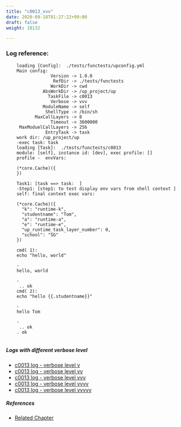```yaml
---
title: "c0013_vvv"
date: 2020-09-18T01:27:22+99:00
draft: false
weight: 10132

---
```


### Log reference: <no value>

```
    loading [Config]:  ./tests/functests/upconfig.yml
    Main config:
                 Version -> 1.0.0
                  RefDir -> ./tests/functests
                 WorkDir -> cwd
              AbsWorkDir -> /up_project/up
                TaskFile -> c0013
                 Verbose -> vvv
              ModuleName -> self
               ShellType -> /bin/sh
           MaxCallLayers -> 8
                 Timeout -> 3600000
     MaxModuelCallLayers -> 256
               EntryTask -> task
    work dir: /up_project/up
    -exec task: task
    loading [Task]:  ./tests/functests/c0013
    module: [self], instance id: [dev], exec profile: []
    profile -  envVars:
    
    (*core.Cache)({
    })
    
    Task1: [task ==> task:  ]
    -Step1: [step1: to test display env vars from shell context ]
    self: final context exec vars:
    
    (*core.Cache)({
      "k": "runtime-k",
      "studentname": "Tom",
      "a": "runtime-a",
      "e": "runtime-e",
      "up_runtime_task_layer_number": 0,
      "school": "SG"
    })
    
    cmd( 1):
    echo "hello, world"
    
    -
    hello, world
    
    -
     .. ok
    cmd( 2):
    echo "hello {{.studentname}}"
    
    -
    hello Tom
    
    -
     .. ok
    . ok
    
```

##### Logs with different verbose level
* [c0013 log - verbose level v](../../logs/c0013_v)
* [c0013 log - verbose level vv](../../logs/c0013_vv)
* [c0013 log - verbose level vvv](../../logs/c0013_vvv)
* [c0013 log - verbose level vvvv](../../logs/c0013_vvvv)
* [c0013 log - verbose level vvvvv](../../logs/c0013_vvvvv)

##### References
* [Related Chapter](../../vars/c0013)

